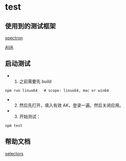 # test

## 使用到的测试框架

[spectron](https://github.com/electron/spectron#application-api)

[AVA](https://github.com/avajs/ava)

## 启动测试

- 1. 之前需要先 build

```
npm run linux64   # scope: linux64, mac or win64
```

- 2. 然后先打开，填入有效 AK，登录一遍。然后关闭应用。

- 3. 开始测试：

```
npm test
```

## 帮助文档

[selectors](http://webdriver.io/guide/usage/selectors.html)
